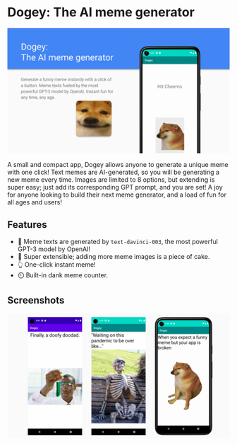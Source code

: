 # Dogey: The AI meme generator

![hero](img/hero.png)

A small and compact app, Dogey allows anyone to generate a unique meme with one
click! Text memes are AI-generated, so you will be generating a new meme every
time. Images are limited to 8 options, but extending is super easy; just add its
corresponding GPT prompt, and you are set! A joy for anyone looking to build
their next meme generator, and a load of fun for all ages and users!

## Features

- 🤖 Meme texts are generated by `text-davinci-003`, the most powerful GPT-3
  model by OpenAI!
- 🧩 Super extensible; adding more meme images is a piece of cake.
- 👆 One-click instant meme!
- ⏲️ Built-in dank meme counter.

## Screenshots

![screenshots](img/screenshots.png)
